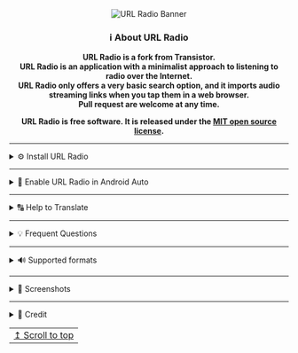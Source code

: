 <div align="center">
<img src="https://user-images.githubusercontent.com/15986930/230761898-a43b46df-39de-40f2-80d2-5b411f36f87c.png" alt="URL Radio Banner">

### ℹ️ About URL Radio
**URL Radio is a fork from Transistor.** <br>
**URL Radio is an application with a minimalist approach to listening to radio over the Internet.** <br>
**URL Radio only offers a very basic search option, and it imports audio streaming links when you tap them in a web browser.** <br>
**Pull request are welcome at any time.**<br>

**URL Radio is free software. It is released under the [MIT open source license](https://opensource.org/licenses/MIT).**
</div>

----------------------------------------

<details>
<summary>⚙️ Install URL Radio</summary>
<br>
<a href="https://github.com/jamal2362/URL-Radio/releases/latest"><img src="https://user-images.githubusercontent.com/15986930/229208526-e5a63be5-0d0b-48ab-a222-9f2f2faf0ee4.png" height="80px"></a>
<a href="https://apt.izzysoft.de/fdroid/index/apk/com.jamal2367.urlradio"><img src="https://user-images.githubusercontent.com/15986930/229206676-6dcb5180-68d6-4339-aa0c-b9a0a4eed71c.png" height="80px"></a>
</details>

----------------------------------------

<details>
<summary>🚗 Enable URL Radio in Android Auto</summary>
<br>
It is possible to use URL Radio on Android Auto if you have enabled unknown sources in Android Auto developer settings.

To enable:
- Go to Android Auto settings and tap Version about 10 times to enable developer settings.
- Tap on the hamburger menu on the top right and tap on Developer Settings.
- Enable unknown sources.

URL Radio should be available in Android Auto the next time you launch it.
</details>

----------------------------------------

<details>
<summary>🔠 Help to Translate</summary>
<br>

To help us translate URL Radio, press the image below.  
We would be very happy if you help us with the translation.

[<img src="https://user-images.githubusercontent.com/15986930/117266967-12c12380-ae56-11eb-8ae0-d7914c402e74.png" alt="Crowdin" height="60">](https://crowdin.com/project/url-radio)

[![Crowdin](https://badges.crowdin.net/url-radio/localized.svg)](https://crowdin.com/project/url-radio)
</details>

----------------------------------------

<details>
<summary>💡 Frequent Questions</summary>

Q: How can I add a radio station  
A: There are three ways to add a radio station to URL Radio: Use Search, add playlist file address (M3U, PLS), enter a raw stream address. The last way will not support the update feature.

-------------------------------------------------------------------------

Q: How does the update feature work?  
A: The update feature will try to fetch the current stream address of a station as well as the updated name and station image. The feature will not work for stations added via a raw stream address, or for stations imported from URL Radio v3.

-------------------------------------------------------------------------

Q: Where do the radio station search results come from?  
A: URL Radio searches the [radio-browser.info](http://www.radio-browser.info/) online database.  
You can help out the radio-browser.info community by [adding the missing station](http://www.radio-browser.info/gui/#!/add) to their database.
</details>

----------------------------------------

<details>
<summary>🔊 Supported formats</summary>
<br>

| Supported formats  | 🔊 |
| ------------------ | -- |
| AAC                | ✅ |
| AAC+               | ✅ |
| ASX                | ✅ |
| FLAC               | ✅ |
| M3U                | ✅ |
| MP3                | ✅ |
| OGG (Vorbis)       | ✅ |
| OPUS               | ✅ |
| PLS                | ✅ |
| HLS (M3U8)         | ⛔ |
</details>

----------------------------------------

<details>
<summary>📱 Screenshots</summary>
  <br>
<img src="https://user-images.githubusercontent.com/15986930/225977291-a47b1126-b9d5-44c2-acff-582def3605c4.png" alt="Screenshot" height="600"> 
  <br> 
  <br>
<img src="https://user-images.githubusercontent.com/15986930/225977296-2d15495e-6bdc-486c-ab63-560aec77db28.png" alt="Screenshot 1" height="600">  
  <br>
  <br>
<img src="https://user-images.githubusercontent.com/15986930/225977299-06c88ff6-bc2a-45ce-9401-7f2d4af6f103.png" alt="Screenshot 2" height="600">  
  <br>
  <br>
<img src="https://user-images.githubusercontent.com/15986930/225977303-c9020998-7945-4897-9d29-3a639770a953.png" alt="Screenshot 3" height="600">  
  <br>
  <br>
<img src="https://user-images.githubusercontent.com/15986930/225977307-569475a4-0d99-47b7-b88d-f837c7247f3b.png" alt="Screenshot 4" height="600">  
  <br>
  <br>
<img src="https://user-images.githubusercontent.com/15986930/225977309-9bf131ff-9e53-4492-856f-26ba013e691d.png" alt="Screenshot 5" height="600">  
  <br>
  <br>
<img src="https://user-images.githubusercontent.com/15986930/225977316-5132c64a-692f-4293-91cc-d006cafe1ceb.png" alt="Screenshot 6" height="600">  
  <br>
  <br>
<img src="https://user-images.githubusercontent.com/15986930/225977312-29c164a1-de21-4269-886d-846712b7f598.png" alt="Screenshot 7" height="600">   
  <br>
  <br>
<img src="https://user-images.githubusercontent.com/15986930/225977319-f3bde476-0c55-4d1e-a380-11d3b2d8a5d8.png" alt="Screenshot 8" height="600">  
  
</details>

----------------------------------------

<details>
<summary>📜️ Credit</summary>

Base app [Transistor ❤️](https://codeberg.org/y20k/transistor)
</details>

<div align="right">
<table><td>
<a href="#start-of-content">↥ Scroll to top</a>
</td></table>
</div>
